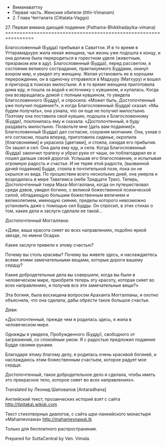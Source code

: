 









* Виманаваттху
* Первая часть\. Женские обители \(Itthi\-Vimanam\)
* 2\. Глава Читталата \(Cittalata\-Vaggo\)


27\. Первая вимана дающей подаяние \(Pathama\-Bhikkhadayika\-vimana\)
\=\=\=\=\=\=\=\=\=\=\=\=\=\=\=\=\=\=\=\=\=\=\=\=\=\=\=\=\=\=\=\=\=\=\=\=\=\=\=\=\=\=\=\=\=\=\=\=\=\=\=\=\=\=\=\=\=\=\=\=\=\=\=\=



Благословенный \(Будда\) пребывал в Саваттхи\. И в то время в Уттарамадхуре жила некая женщина, чья жизнь уже подошла к концу, и она должна была переродиться в горестном уделе \(животным, призраком или в аду\)\. Благословенный \(Будда\), перед рассветом, в состоянии великого сострадания, практикуемого Буддами, окинул взором мир, и увидел эту женщину\. Желая установить ее в хорошем перерождении, он в одиночку отправился в Мадхуру \(Матхуру\) и вошел в пригород в поисках милостыни\. А в то время женщина приготовила дома еду, и пошла за водой к источнику с кувшином, и купалась\. Когда она возвращалась домой с полным кувшином, то увидела Благословенного \(Будду\), и спросила: «Может быть, Достопочтенный уже получил подаяние?», и когда Благословенный \(Будда\) сказал: «Мы будем получать», она узнала, что он еще не получил милостыню\. Поэтому она поставила свой кувшин, подошла к Благословенному \(Будде\), поклонилась ему и сказала: «Достопочтенный, я буду раздавать милостыню\. Позвольте мне \[дать вам подаяние\]»\. Благословенный \(Будда\) дал согласие, сохраняя молчание\. Она, узнав о его согласии, пошла вперед, приготовила сиденье, окропила \[благовониями\] и украсила \[цветами\], и стояла, ожидая его прибытия\. Он зашел и сел\. Она дала ему еду, и села\. Когда Благословенный \(Будда\) закончил трапезу и убрал руки от чаши, он поблагодарил ее и пошел дальше своей дорогой\. Услышав его благословение, и испытывая огромную радость и счастье\. И не теряя этой радости, \[вызванной дачей подаяния\] Будде, стояла в почтительной позе, пока он не скрылся из вида\. По прошествии всего нескольких дней, она умерла и возродилась в мире Таватимса \(небе Тридцати Трех\)\. Теперь, Достопочтенный тхера Маха\-Моггаллана, когда он путешествовал среди дэвов, увидел богиню, с великой божественной психической силой, обладающую большим божественным величием и великолепием, имеющую сияние, пределы которого невозможно установить даже с помощью сил Будды\. Он спросил, в этих стихах о том, какие дела и заслуги сделали ее такой…


Достопочтенный Моггаллана:


«Дэви, ваша красота сияет во всех направлениях, подобно яркой звезде, по имени Осадхи\.


Какие заслуги привели к этому счастью?


Почему вы столь красивы? Почему вы живете здесь, и наслаждаетесь всеми этими замечательными вещами, которые дороги вашему сердцу?


Какие добродетельные дела вы совершили, когда вы были в человеческом мире, приобретя теперь эту красоту, которая сияет во всех направлениях, и получив все эти замечательные вещи?»


Эта богиня, была восхищена вопросом Араханта Моггалланы, и охотно объяснила, что она сделала, дабы обрести такое большое счастье\.


Деви:


«Достопочтенный, прежде чем я родилась здесь, я жила в человеческом мире\.


Однажды я увидела, Пробужденного \(Будду\), свободного от загрязнений, со спокойным умом\. Я с радостью предложил подаяния Будде своими руками\.


Благодаря этому благому делу, я родилась очень красивой богиней, и наслаждаюсь этим божественным счастьем, которое радует мое сердце\.


Достопочтенный, такое добродетельное дело я сделала, чтобы иметь это прекрасное тело, которое сияет во всех направлениях»\.



Translated by Леонид Шаповалов \[Antaradhana\]


Английский текст, прозаических историй взят с сайта <http://tipitaka\.wikia\.com>


Текст стихотворных диалогов, с сайта шри\-ланкийского монастыря «Mahamevnawa» <http://mahamevnawa\.lk>


Только для бесплатного распространения\.


Prepared for SuttaCentral by Ven\. Vimala\.






